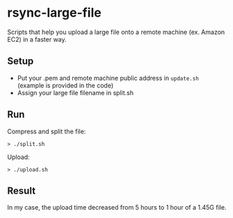 # rsync-large-file
Scripts that help you upload a large file onto a remote machine (ex. Amazon EC2) in a faster way.

## Setup

- Put your .pem and remote machine public address in ```update.sh``` (example is provided in the code)
- Assign your large file filename in split.sh

## Run

Compress and split the file:
```
> ./split.sh
```

Upload:
```
> ./upload.sh
```

## Result

In my case, the upload time decreased from 5 hours to 1 hour of a 1.45G file.
